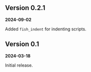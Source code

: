 ## Version 0.2.1

**2024-09-02**

Added `fish_indent` for indenting scripts.

## Version 0.1

**2024-03-18**

Initial release.
